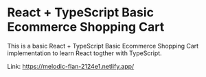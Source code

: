 # React + TypeScript Basic Ecommerce Shopping Cart

This is a basic React + TypeScript Basic Ecommerce Shopping Cart implementation to learn React togther with TypeScript.

Link: https://melodic-flan-2124e1.netlify.app/